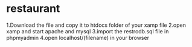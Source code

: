 # restaurant
1.Download the file and copy it to htdocs folder of your xamp file
2.open xamp and start apache and mysql
3.import the restrodb.sql file in phpmyadmin
4.open localhost/(filename) in your browser
